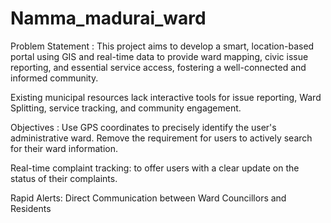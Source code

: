 # Namma_madurai_ward
Problem Statement :
This project aims to develop a smart, location-based portal using GIS and real-time data to provide ward mapping, civic issue reporting, and essential service access, fostering a well-connected and informed community.


Existing municipal resources lack interactive tools for issue reporting, Ward Splitting, service tracking, and community engagement.



Objectives :
Use GPS coordinates to precisely identify the user's administrative ward. Remove the requirement for users to actively search for their ward information.

Real-time complaint tracking: to offer users with a clear update on the status of their complaints.

Rapid Alerts: Direct Communication between Ward Councillors and Residents




